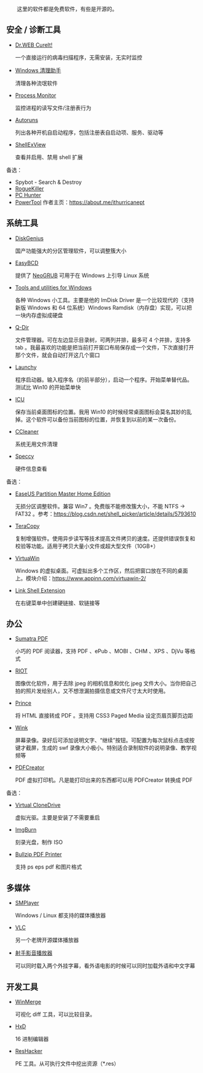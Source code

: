 　　这里的软件都是免费软件，有些是开源的。

## 安全 / 诊断工具

* [Dr.WEB CureIt!](https://free.drweb.com/cureit/)

	一个直接运行的病毒扫描程序，无需安装，无实时监控

* [Windows 清理助手](http://www.arswp.com/)

	清理各种流氓软件

* [Process Monitor](https://docs.microsoft.com/en-us/sysinternals/downloads/procmon)

	监控进程的读写文件/注册表行为

* [Autoruns](https://docs.microsoft.com/en-us/sysinternals/downloads/autoruns)

	列出各种开机自启动程序，包括注册表自启动项、服务、驱动等

* [ShellExView](https://www.nirsoft.net/utils/shexview.html)

	查看并启用、禁用 shell 扩展

备选：

* Spybot - Search & Destroy
* [RogueKiller](http://www.adlice.com/softwares/roguekiller/)
* [PC Hunter](http://www.xuetr.com/)
* [PowerTool](http://powertool.s601.xrea.com/) 作者主页：<https://about.me/ithurricanept>

## 系统工具

* [DiskGenius](https://www.diskgenius.cn/)

	国产功能强大的分区管理软件，可以调整簇大小

* [EasyBCD](https://neosmart.net/EasyBCD/)

	提供了 [NeoGRUB](https://wiki.archlinux.org/index.php/NeoGRUB) 可用于在 Windows 上引导 Linux 系统

* [Tools and utilities for Windows](https://www.ltr-data.se/opencode.html/)

	各种 Windows 小工具。主要是他的 ImDisk Driver 是一个比较现代的（支持新版 Windows 和 64 位系统）Windows Ramdisk（内存盘）实现，可以把一块内存虚拟成硬盘

* [Q-Dir](https://www.softwareok.com/?seite=Freeware/Q-Dir)

	文件管理器。可在左边显示目录树，可两列并排，最多可 4 个并排，支持多 tab 。我最喜欢的功能是把当前打开窗口布局保存成一个文件，下次直接打开那个文件，就会自动打开这几个窗口

* [Launchy](https://www.launchy.net/)

	程序启动器。输入程序名（的前半部分），启动一个程序。开始菜单替代品。测试比 Win10 的开始菜单快

* [ICU](https://funk.eu/icu-icon-configuration-utility/)

	保存当前桌面图标的位置。我用 Win10 的时候经常桌面图标会莫名其妙的乱掉。这个软件可以备份当前图标的位置，并恢复到以前的某一次备份。

* [CCleaner](https://www.ccleaner.com/ccleaner)

	系统无用文件清理

* [Speccy](https://www.ccleaner.com/speccy)

	硬件信息查看

备选：

* [EaseUS Partition Master Home Edition](https://www.partition-tool.com/personal.htm)

	无损分区调整软件。兼容 Win7 。免费版不能修改簇大小，不能 NTFS -> FAT32 。参考：<https://blog.csdn.net/shell_picker/article/details/5793610>

* [TeraCopy](https://codesector.com/teracopy)

	复制增强软件。使用异步读写等技术提高文件拷贝的速度。还提供错误恢复和校验等功能。适用于拷贝大量小文件或超大型文件（10GB+）

* [VirtuaWin](https://virtuawin.sourceforge.io/)

	Windows 的虚拟桌面。可虚拟出多个工作区，然后把窗口放在不同的桌面上。模块介绍：<https://www.appinn.com/virtuawin-2/>

* [Link Shell Extension](https://schinagl.priv.at/nt/hardlinkshellext/hardlinkshellext.html)

	在右键菜单中创建硬链接、软链接等

## 办公

* [Sumatra PDF](https://www.sumatrapdfreader.org/free-pdf-reader.html)

	小巧的 PDF 阅读器，支持 PDF 、ePub 、MOBI 、CHM 、XPS 、DjVu 等格式

* [RIOT](https://riot-optimizer.com/)

	图像优化软件，用于去除 jpeg 的相机信息和优化 jpeg 文件大小。当你把自己拍的照片发给别人，又不想泄漏拍摄信息或文件尺寸太大时使用。

* [Prince](https://www.princexml.com/)

	将 HTML 直接转成 PDF 。支持用 CSS3 Paged Media 设定页眉页脚页边距

* [Wink](https://www.debugmode.com/wink/)

	屏幕录像。录好后可添加说明文字、“继续”按钮。可配置为每次鼠标点击或按键才截屏，生成的 swf 录像大小极小。特别适合录制软件的说明录像、教学视频等

* [PDFCreator](https://www.pdfforge.org/pdfcreator)

	PDF 虚拟打印机。凡是能打印出来的东西都可以用 PDFCreator 转换成 PDF

备选：

* [Virtual CloneDrive](https://www.elby.ch/zh_CN/products/vcd.html)

	虚拟光驱。主要是安装了不需要重启

* [ImgBurn](https://www.imgburn.com/)

	刻录光盘，制作 ISO

* [Bullzip PDF Printer](https://www.bullzip.com/products/pdf/info.php)

	支持 ps eps pdf 和图片格式

## 多媒体

* [SMPlayer](https://www.smplayer.info/)

	Windows / Linux 都支持的媒体播放器

* [VLC](https://www.videolan.org/vlc/index.zh.html)

	另一个老牌开源媒体播放器

* [射手影音播放器](https://www.splayer.org/)

	可以同时载入两个外挂字幕，看外语电影的时候可以同时加载外语和中文字幕

## 开发工具

* [WinMerge](https://winmerge.org/)

	可视化 diff 工具，可以比较目录。

* [HxD](https://mh-nexus.de/en/)

	16 进制编辑器

* [ResHacker](http://www.angusj.com/resourcehacker/)

	PE 工具。从可执行文件中挖出资源（*.res）
